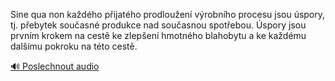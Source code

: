 
Sine qua non každého přijatého prodloužení výrobního procesu jsou úspory, tj. přebytek současné produkce nad současnou spotřebou. Úspory jsou prvním krokem na cestě ke zlepšení hmotného blahobytu a ke každému dalšímu pokroku na této cestě.

[🔊 Poslechnout audio](/data/7-paragraphs/audio/chapter_90/para_007-Sine-qua-non-kadho-pijatho-prodlouen-vrobn.mp3)
